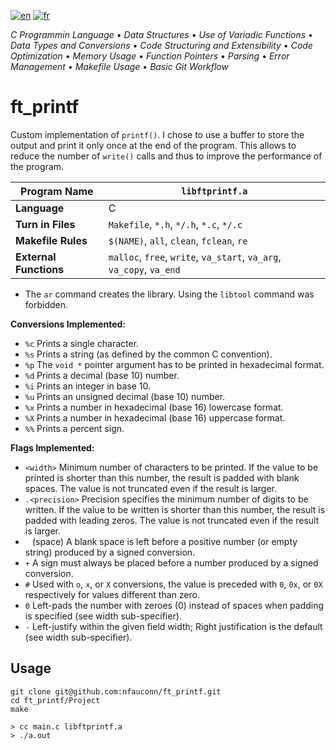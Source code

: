 [![en](https://img.shields.io/badge/lang-en-pink.svg)](https://github.com/nfauconn/ft_printf/blob/master/README.md)
[![fr](https://img.shields.io/badge/lang-fr-purple.svg)](https://github.com/nfauconn/ft_printf/blob/master/README.fr.md)

*C Programmin Language* • *Data Structures* • *Use of Variadic Functions* • *Data Types and Conversions* • *Code Structuring and Extensibility* • *Code Optimization* • *Memory Usage* • *Function Pointers* • *Parsing* • *Error Management* • *Makefile Usage* • *Basic Git Workflow*

# ft_printf

Custom implementation of `printf()`. I chose to use a buffer to store the output and print it only once at the end of the program. This allows to reduce the number of `write()` calls and thus to improve the performance of the program.

**Program Name** | `libftprintf.a`
| -- | -- |
**Language** | C
**Turn in Files** | `Makefile`, `*.h`, `*/.h`, `*.c`, `*/.c`
**Makefile Rules** | `$(NAME)`, `all`, `clean`, `fclean`, `re`
**External Functions** | `malloc`, `free`, `write`, `va_start`, `va_arg`, `va_copy`, `va_end`

- The `ar` command creates the library. Using the `libtool` command was forbidden.

**Conversions Implemented:**

- `%c` Prints a single character.
- `%s` Prints a string (as defined by the common C convention).
- `%p` The `void *` pointer argument has to be printed in hexadecimal format.
- `%d` Prints a decimal (base 10) number.
- `%i` Prints an integer in base 10.
- `%u` Prints an unsigned decimal (base 10) number.
- `%x` Prints a number in hexadecimal (base 16) lowercase format.
- `%X` Prints a number in hexadecimal (base 16) uppercase format.
- `%%` Prints a percent sign.

**Flags Implemented:**
- `<width>` Minimum number of characters to be printed. If the value to be printed is shorter than this number, the result is padded with blank spaces. The value is not truncated even if the result is larger.
- `.<precision>` Precision specifies the minimum number of digits to be written. If the value to be written is shorter than this number, the result is padded with leading zeros. The value is not truncated even if the result is larger.
- ` ` (space) A blank space is left before a positive number (or empty string) produced by a signed conversion.
- `+` A sign must always be placed before a number produced by a signed conversion.
- `#` Used with `o`, `x`, or `X` conversions, the value is preceded with `0`, `0x`, or `0X` respectively for values different than zero.
- `0` Left-pads the number with zeroes (0) instead of spaces when padding is specified (see width sub-specifier).
- `-` Left-justify within the given field width; Right justification is the default (see width sub-specifier).


## Usage

```shell
git clone git@github.com:nfauconn/ft_printf.git
cd ft_printf/Project
make
```

``` shell
> cc main.c libftprintf.a
> ./a.out
```
